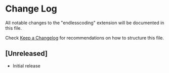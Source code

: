 # Change Log

All notable changes to the "endlesscoding" extension will be documented in this file.

Check [Keep a Changelog](http://keepachangelog.com/) for recommendations on how to structure this file.

## [Unreleased]

- Initial release